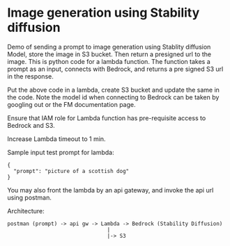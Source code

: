 # Image generation using Stability diffusion

Demo of sending a prompt to image generation using Stablity diffusion Model, store the image in S3 bucket.
Then return a presigned url to the image.
This is python code for a lambda function. The function takes a prompt as an input, connects with Bedrock, and returns a pre signed S3 url in the response.

Put the above code in a lambda, create S3 bucket and update the same in the code. Note the model id when connecting to Bedrock can be taken by googling out or the FM documentation page.

Ensure that IAM role for Lambda function has pre-requisite access to Bedrock and S3.

Increase Lambda timeout to 1 min.

Sample input test prompt for lambda:

```
{
  "prompt": "picture of a scottish dog"
}

```

You may also front the lambda by an api gateway, and invoke the api url using postman.

Architecture:
```
postman (prompt) -> api gw -> Lambda -> Bedrock (Stability Diffusion)
                                |
                                |-> S3                                     
```
